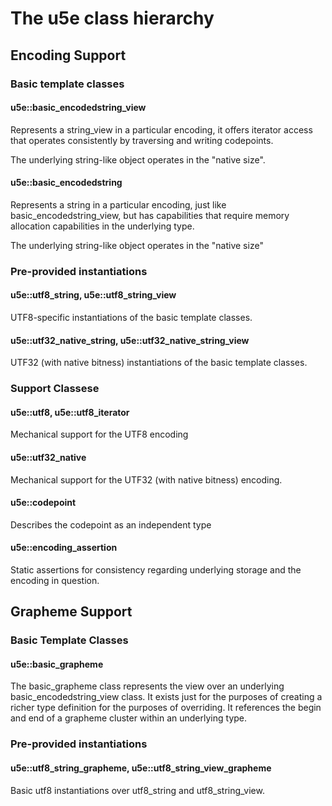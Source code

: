 # The u5e class hierarchy

## Encoding Support

### Basic template classes

#### u5e::basic_encodedstring_view

Represents a string_view in a particular encoding, it offers iterator access that operates consistently by traversing and writing codepoints.

The underlying string-like object operates in the "native size".

#### u5e::basic_encodedstring

Represents a string in a particular encoding, just like basic_encodedstring_view, but has capabilities that require memory allocation capabilities in the underlying type.

The underlying string-like object operates in the "native size"

### Pre-provided instantiations

#### u5e::utf8_string, u5e::utf8_string_view

UTF8-specific instantiations of the basic template classes.

#### u5e::utf32_native_string, u5e::utf32_native_string_view

UTF32 (with native bitness) instantiations of the basic template classes.

### Support Classese

#### u5e::utf8, u5e::utf8_iterator

Mechanical support for the UTF8 encoding

#### u5e::utf32_native

Mechanical support for the UTF32 (with native bitness) encoding.

#### u5e::codepoint

Describes the codepoint as an independent type

#### u5e::encoding_assertion

Static assertions for consistency regarding underlying storage and the encoding in question.

## Grapheme Support

### Basic Template Classes

#### u5e::basic_grapheme

The basic_grapheme class represents the view over an underlying basic_encodedstring_view class. It exists just for the purposes of creating a richer type definition for the purposes of overriding. It references the begin and end of a grapheme cluster within an underlying type.

### Pre-provided instantiations

#### u5e::utf8_string_grapheme, u5e::utf8_string_view_grapheme

Basic utf8 instantiations over utf8_string and utf8_string_view.